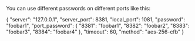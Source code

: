 You can use different passwords on different ports like this:

{
        "server": "127.0.0.1",
        "server_port": 8381,
        "local_port": 1081,
        "password": "foobar1",
        "port_password": {
            "8381": "foobar1",
            "8382": "foobar2",
            "8383": "foobar3",
            "8384": "foobar4"
        },
        "timeout": 60,
        "method": "aes-256-cfb"
    }
